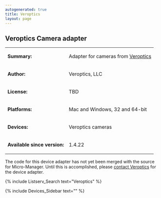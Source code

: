 ```yaml
---
autogenerated: true
title: Veroptics
layout: page
---
```


## Veroptics Camera adapter

<table>

<tr>

<td markdown="1">

**Summary:**

</td>

<td markdown="1">

Adapter for cameras from [Veroptics](https://www.veroptics.com/)

</td>

</tr>

<tr>

<td markdown="1">

**Author:**

</td>

<td markdown="1">

Veroptics, LLC

</td>

</tr>

<tr>

<td markdown="1">

**License:**

</td>

<td markdown="1">

TBD

</td>

</tr>

<tr>

<td markdown="1">

**Platforms:**

</td>

<td markdown="1">

Mac and Windows, 32 and 64-bit

</td>

</tr>

<tr>

<td markdown="1">

**Devices:**

</td>

<td markdown="1">

Veroptics cameras

</td>

</tr>

<tr>

<td markdown="1">

**Available since version:**

</td>

<td markdown="1">

1.4.22

</td>

</table>

The code for this device adapter has not yet been merged with the source
for Micro-Manager. Until this is accomplished, please [contact
Veroptics](mailto:sales@Veroptics.com) for the device adapter.

{% include Listserv_Search text="Veroptics" %}

{% include Devices_Sidebar text="" %}
